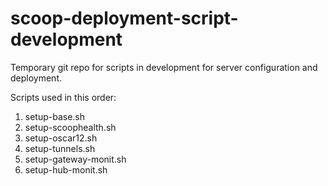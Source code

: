 scoop-deployment-script-development
===================================

Temporary git repo for scripts in development for server configuration
and deployment.

Scripts used in this order:
  1. setup-base.sh
  2. setup-scoophealth.sh
  3. setup-oscar12.sh
  4. setup-tunnels.sh
  5. setup-gateway-monit.sh
  6. setup-hub-monit.sh
